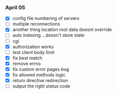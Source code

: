 ### April 05
- [x] config file numbering of servers
- [ ] multiple reconnections
- [x] another thing location root data doesnt override
- [ ] auto indexing ...doesn't store state
- [ ] cgi
- [x] authorization works
- [ ] test client body limit
- [x] fix best match
- [x] remove errno
- [x] fix custom error pages bug
- [x] fix allowed methods logic
- [x] return directive redirection
- [ ] output the right status code
